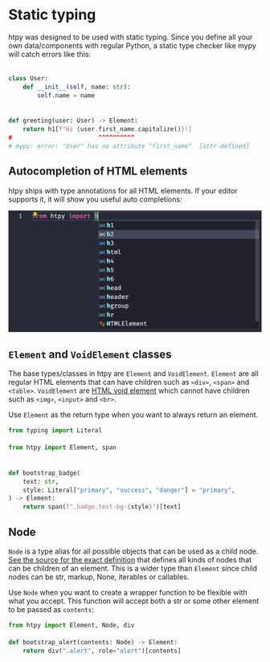 # Static typing

htpy was designed to be used with static typing. Since you define all your own
data/components with regular Python, a static type checker like mypy will catch
errors like this:

```python

class User:
    def __init__(self, name: str):
        self.name = name


def greeting(user: User) -> Element:
    return h1[f"Hi {user.first_name.capitalize()}!]
#                        ^^^^^^^^^^
# mypy: error: "User" has no attribute "first_name"  [attr-defined]
```

## Autocompletion of HTML elements

htpy ships with type annotations for all HTML elements. If your editor supports it, it will show you useful auto completions:

![Screenshot of autocomplete in VS Code.](assets/autocomplete.webp "Using autocomplete in VS Code.")

## `Element` and `VoidElement` classes

The base types/classes in htpy are `Element` and `VoidElement`. `Element` are
all regular HTML elements that can have children such as `<div>`, `<span>` and
`<table>`. `VoidElement` are [HTML void
element](https://developer.mozilla.org/en-US/docs/Glossary/Void_element) which
cannot have children such as `<img>`, `<input>` and `<br>`.

Use `Element` as the return type when you want to always return an element.

```python
from typing import Literal

from htpy import Element, span


def bootstrap_badge(
    text: str,
    style: Literal["primary", "success", "danger"] = "primary",
) -> Element:
    return span(f".badge.text-bg-{style}")[text]

```

## Node

`Node` is a type alias for all possible objects that can be used as a child
node. [See the source for the exact
definition](https://github.com/pelme/htpy/blob/28ec3b3d469e11192079378598d549305709999c/htpy/__init__.py#L226C1-L226C5)
that defines all kinds of nodes that can be children of an element. This is a
wider type than `Element` since child nodes can be str, markup, None, iterables
or callables.

Use `Node` when you want to create a wrapper function to be flexible with what you accept. This function will accept both a str or some other element to be passed as `contents`:

```python
from htpy import Element, Node, div

def bootstrap_alert(contents: Node) -> Element:
    return div(".alert", role="alert")[contents]
```
